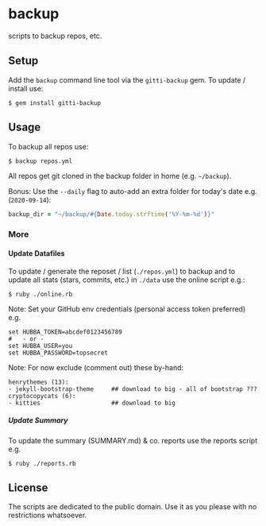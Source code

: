# backup

scripts to backup repos, etc.



## Setup

Add the `backup` command line tool via the `gitti-backup` gem.
To update / install use:

```
$ gem install gitti-backup
```



## Usage


To backup all repos use:

```
$ backup repos.yml
```

All repos get git cloned in the backup folder in home (e.g. `~/backup`).

Bonus: Use the `--daily` flag to
auto-add an extra folder for today's date e.g. (`2020-09-14`):

``` ruby
backup_dir = "~/backup/#{Date.today.strftime('%Y-%m-%d')}"
```


### More

#### Update Datafiles

To update / generate the reposet / list (`./repos.yml`)
to backup and to update all stats (stars, commits, etc.) in `./data`
use the online script e.g.:

```
$ ruby ./online.rb
```

Note: Set your GitHub env credentials (personal access token preferred) e.g.

```
set HUBBA_TOKEN=abcdef0123456789
#   - or -
set HUBBA_USER=you
set HUBBA_PASSWORD=topsecret
```



Note: For now exclude (comment out) these by-hand:

```
henrythemes (13):
- jekyll-bootstrap-theme     ## download to big - all of bootstrap ???
cryptocopycats (6):
- kitties                    ## download to big
```




##### Update Summary

To update the summary (SUMMARY.md) & co. reports use the reports script e.g.

```
$ ruby ./reports.rb
```



## License

The scripts are dedicated to the public domain.
Use it as you please with no restrictions whatsoever.
